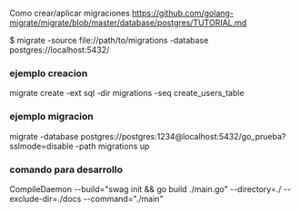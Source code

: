 Como crear/aplicar migraciones
https://github.com/golang-migrate/migrate/blob/master/database/postgres/TUTORIAL.md

$ migrate -source file://path/to/migrations -database postgres://localhost:5432/

### ejemplo creacion

migrate create -ext sql -dir migrations -seq create_users_table

### ejemplo migracion
migrate -database postgres://postgres:1234@localhost:5432/go_prueba?sslmode=disable -path migrations up

### comando para desarrollo
CompileDaemon --build="swag init && go build ./main.go" --directory=./ --exclude-dir=./docs --command="./main"
